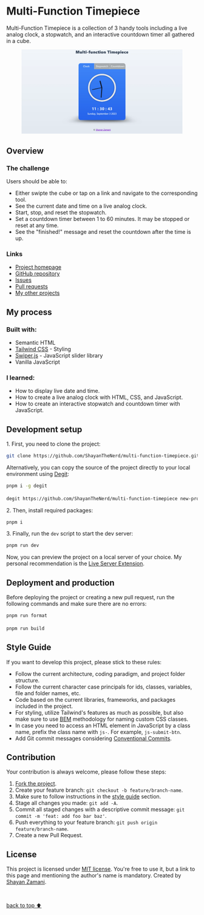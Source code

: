 <h1>Multi-Function Timepiece</h1>

<p>
   Multi-Function Timepiece is a collection of 3 handy tools including a live analog clock, a stopwatch, and an interactive countdown timer all gathered in a cube.
</p>
<figure>
   <img src="https://github.com/ShayanTheNerd/multi-function-timepiece/blob/main/og-img.webp" alt="Quadratic Equation Solver preview" />
</figure>

<h2>Overview</h2>
<h3>The challenge</h3>
<p>Users should be able to:</p>
<ul>
   <li>Either swipte the cube or tap on a link and navigate to the corresponding tool.</li>
   <li>See the current date and time on a live analog clock.</li>
   <li>Start, stop, and reset the stopwatch.</li>
   <li>Set a countdown timer between 1 to 60 minutes. It may be stopped or reset at any time.</li>
   <li>See the "finished!" message and reset the countdown after the time is up.</li>
</ul>

<h3>Links</h3>
<ul>
   <li>
      <a href="https://shayanthenerd.github.io/multi-function-timepiece">Project homepage</a>
   </li>
   <li>
      <a href="https://github.com/ShayanTheNerd/multi-function-timepiece">GitHub repository</a>
   </li>
   <li>
      <a href="https://github.com/ShayanTheNerd/multi-function-timepiece/issues">Issues</a>
   </li>
   <li>
      <a href="https://github.com/ShayanTheNerd/multi-function-timepiece/pulls">Pull requests</a>
   </li>
   <li>
      <a href="https://github.com/ShayanTheNerd?tab=repositories">My other projects</a>
   </li>
</ul>

<h2>My process</h2>
<h3>Built with:</h3>
<ul>
   <li>Semantic HTML</li>
   <li>
      <a href="https://tailwindcss.com">Tailwind CSS</a> - Styling
   </li>
   <li>
      <a href="https://swiperjs.com">Swiper.js</a> - JavaScript slider library
   </li>
   <li>Vanilla JavaScript</li>
</ul>

<h3>I learned:</h3>
<ul>
   <li>How to display live date and time.</li>
   <li>How to create a live analog clock with HTML, CSS, and JavaScript.</li>
   <li>How to create an interactive stopwatch and countdown timer with JavaScript.</li>
</ul>

<h2>Development setup</h2>
<p>1. First, you need to clone the project:</p>

```sh
git clone https://github.com/ShayanTheNerd/multi-function-timepiece.git
```

<p>
   Alternatively, you can copy the source of the project directly to your local environment using <a href="https://github.com/Rich-Harris/degit">Degit</a>:
</p>

```sh
pnpm i -g degit

degit https://github.com/ShayanTheNerd/multi-function-timepiece new-project-folder
```

<p>2. Then, install required packages:</p>

```sh
pnpm i
```

<p>3. Finally, run the <code>dev</code> script to start the dev server:</p>

```sh
pnpm run dev
```

<p>Now, you can preview the project on a local server of your choice. My personal recommendation is the <a href="https://marketplace.visualstudio.com/items?itemName=ritwickdey.LiveServer">Live Server Extension</a>.</p>

<h2>Deployment and production</h2>
<p>Before deploying the project or creating a new pull request, run the following commands and make sure there are no errors:</p>

```sh
pnpm run format

pnpm run build
```

<h2>Style Guide</h2>
<p>If you want to develop this project, please stick to these rules:</p>
<ul>
   <li>Follow the current architecture, coding paradigm, and project folder structure.</li>
   <li>Follow the current character case principals for ids, classes, variables, file and folder names, etc.</li>
   <li>Code based on the current libraries, frameworks, and packages included in the project.</li>
   <li>For styling, utilize Tailwind's features as much as possible, but also make sure to use <a href="https://getbem.com">BEM</a> methodology for naming custom CSS classes.</li>
   <li>In case you need to access an HTML element in JavaScript by a class name, prefix the class name with <code>js-</code>. For example, <code>js-submit-btn</code>.</li>
   <li>Add Git commit messages considering <a href="https://www.conventionalcommits.org">Conventional Commits</a>.</li>
</ul>

<h2>Contribution</h2>
<p>Your contribution is always welcome, please follow these steps:</p>
<ol>
   <li>
      <a href="https://github.com/ShayanTheNerd/multi-function-timepiece/fork">Fork the project</a>.
   </li>
   <li>Create your feature branch: <code>git checkout -b feature/branch-name</code>.</li>
   <li>Make sure to follow instructions in the <a href="https://github.com/ShayanTheNerd/multi-function-timepiece#style-guide">style guide</a> section.</li>
   <li>Stage all changes you made: <code>git add -A</code>.</li>
   <li>Commit all staged changes with a descriptive commit message: <code>git commit -m 'feat: add foo bar baz'</code>.</li>
   <li>Push everything to your feature branch: <code>git push origin feature/branch-name</code>.</li>
   <li>Create a new Pull Request.</li>
</ol>

<h2>License</h2>
<p>
   This project is licensed under <a href="https://github.com/ShayanTheNerd/multi-function-timepiece/blob/main/LICENSE.md">MIT license</a>. You're free to use it, but a link to this page and mentioning the author's name is mandatory. Created by <a href="https://shayan-zamani.me">Shayan Zamani</a>.
</p>

<br />

<a href="https://github.com/ShayanTheNerd/multi-function-timepiece#multi-function-timepiece">back to top ⬆️</a>
